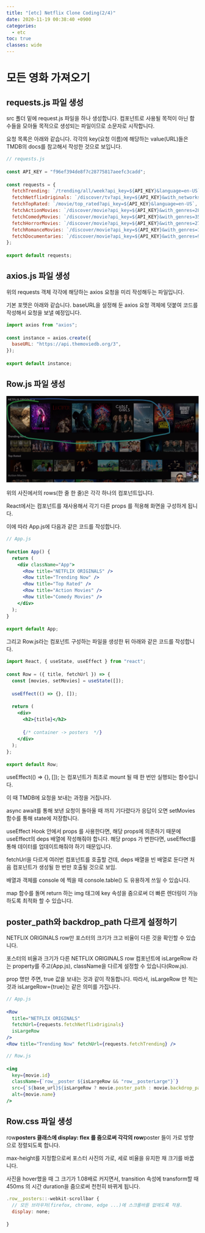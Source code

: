 ```yaml
---
title: "[etc] Netflix Clone Coding(2/4)"
date: 2020-11-19 00:38:40 +0900
categories:
  - etc
toc: true
classes: wide
---
```


# 모든 영화 가져오기

## requests.js 파일 생성

src 폴더 밑에 request.js 파일을 하나 생성합니다. 컴포넌트로 사용될 목적이 아닌 함수들을 모아둘 목적으로 생성되는 파일이므로 소문자로 시작합니다.

요청 목록은 아래와 같습니다. 각각의 key(요청 이름)에 해당하는 value(URL)들은 TMDB의 docs를 참고해서 작성한 것으로 보입니다.

```jsx
// requests.js

const API_KEY = "f96ef394de8f7c28775817aeefc3cadd";

const requests = {
  fetchTrending: `/trending/all/week?api_key=${API_KEY}&language=en-US`,
  fetchNetflixOriginals: `/discover/tv?api_key=${API_KEY}&with_networks=213`,
  fetchTopRated: `/movie/top_rated?api_key=${API_KEY}&language=en-US`,
  fetchActionMovies: `/discover/movie?api_key=${API_KEY}&with_genres=28`,
  fetchComedyMovies: `/discover/movie?api_key=${API_KEY}&with_genres=35`,
  fetchHorrorMovies: `/discover/movie?api_key=${API_KEY}&with_genres=27`,
  fetchRomanceMovies: `/discover/movie?api_key=${API_KEY}&with_genres=10749`,
  fetchDocumentaries: `/discover/movie?api_key=${API_KEY}&with_genres=99`,
};

export default requests;
```

## axios.js 파일 생성

위의 requests 객체 각각에 해당하는 axios 요청을 미리 작성해두는 파일입니다.

기본 포맷은 아래와 같습니다. baseURL을 설정해 둔 axios 요청 객체에 덧붙여 코드를 작성해서 요청을 보낼 예정입니다.

```jsx
import axios from "axios";

const instance = axios.create({
  baseURL: "https://api.themoviedb.org/3",
});

export default instance;
```

## Row.js 파일 생성

![](/assets/images/netflix.png)

위의 사진에서의 rows(한 줄 한 줄)은 각각 하나의 컴포넌트입니다.

React에서는 컴포넌트를 재사용해서 각기 다른 props 를 적용해 화면을 구성하게 됩니다.

이에 따라 App.js에 다음과 같은 코드를 작성합니다.

```jsx
// App.js

function App() {
  return (
    <div className="App">
      <Row title="NETFLIX ORIGINALS" />
      <Row title="Trending Now" />
      <Row title="Top Rated" />
      <Row title="Action Movies" />
      <Row title="Comedy Movies" />
    </div>
  );
}

export default App;
```

그리고 Row.js라는 컴포넌트 구성하는 파일을 생성한 뒤 아래와 같은 코드를 작성합니다.

```jsx
import React, { useState, useEffect } from "react";

const Row = ({ title, fetchUrl }) => {
  const [movies, setMovies] = useState([]);

  useEffect(() => {}, []);

  return (
    <div>
      <h2>{title}</h2>

      {/* container -> posters  */}
    </div>
  );
};

export default Row;
```

useEffect(() ⇒ {}, []); 는 컴포넌트가 최초로 mount 될 때 한 번만 실행되는 함수입니다.

이 때 TMDB에 요청을 보내는 과정을 거칩니다.

async await를 통해 보낸 요청이 돌아올 때 까지 기다렸다가 응답이 오면 setMovies 함수를 통해 state에 저장합니다.

useEffect Hook 안에서 props 를 사용한다면, 해당 props에 의존하기 때문에 useEffect의 deps 배열에 작성해줘야 합니다. 해당 props 가 변한다면, useEffect를 통해 데이터를 업데이트해줘야 하기 때문입니다.

fetchUrl을 다르게 여러번 컴포넌트를 호출할 건데, deps 배열을 빈 배열로 둔다면 처음 컴포넌트가 생성될 한 번만 호출될 것으로 보임.

배열과 객체를 console 에 찍을 때 console.table() 도 유용하게 쓰일 수 있습니다.

map 함수를 돌며 return 하는 img 태그에 key 속성을 줌으로써 더 빠른 렌더링이 가능하도록 최적화 할 수 있습니다.

## poster_path와 backdrop_path 다르게 설정하기

NETFLIX ORIGINALS row만 포스터의 크기가 크고 비율이 다른 것을 확인할 수 있습니다.

포스터의 비율과 크기가 다른 NETFLIX ORIGINALS row 컴포넌트에 isLargeRow 라는 property를 주고(App.js), className을 다르게 설정할 수 있습니다(Row.js).

prop 명만 주면, true 값을 보내는 것과 같이 작동합니다. 따라서, isLargeRow 만 적는 것과 isLargeRow={true}는 같은 의미를 가집니다.

```jsx
// App.js

<Row
  title="NETFLIX ORIGINALS"
  fetchUrl={requests.fetchNetflixOriginals}
  isLargeRow
/>
<Row title="Trending Now" fetchUrl={requests.fetchTrending} />
```

```jsx
// Row.js

<img
  key={movie.id}
  className={`row__poster ${isLargeRow && "row__posterLarge"}`}
  src={`${base_url}${isLargeRow ? movie.poster_path : movie.backdrop_path}`}
  alt={movie.name}
/>
```

## Row.css 파일 생성

row**posters 클래스에 display: flex 를 줌으로써 각각의 row**poster 들이 가로 방향으로 정렬되도록 합니다.

max-height를 지정함으로써 포스터 사진의 가로, 세로 비율을 유지한 채 크기를 바꿉니다.

사진을 hover했을 때 그 크기가 1.08배로 커지면서, transition 속성에 transform할 때 450ms 의 시간 duration을 줌으로써 천천히 바뀌게 됩니다.

```jsx
.row__posters::-webkit-scrollbar {
  // 모든 브라우저(firefox, chrome, edge ...)에 스크롤바를 없애도록 적용.
  display: none;

}
```
